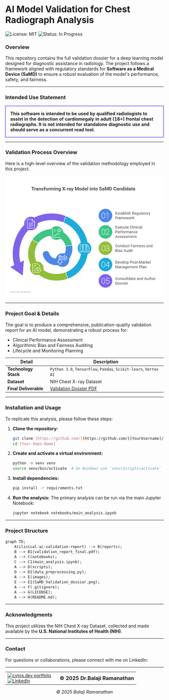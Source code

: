 # AI Model Validation for Chest Radiograph Analysis

![License: MIT](https://img.shields.io/badge/License-MIT-yellow.svg)
![Status: In Progress](https://img.shields.io/badge/Status-In%20Progress-blue.svg)

### Overview
This repository contains the full validation dossier for a deep learning model designed for diagnostic assistance in radiology. The project follows a framework aligned with regulatory standards for **Software as a Medical Device (SaMD)** to ensure a robust evaluation of the model's performance, safety, and fairness.

---

### Intended Use Statement
<table>
<tr>
<td style="border: 1px solid blue; border-radius: 10px; padding: 15px;">
<strong>This software is intended to be used by qualified radiologists to assist in the detection of cardiomegaly in adult (18+) frontal chest radiographs. It is not intended for standalone diagnostic use and should serve as a concurrent read tool.</strong>
</td>
</tr>
</table>

---

### Validation Process Overview
Here is a high-level overview of the validation methodology employed in this project.

![Validation Process Flowchart](images/SaMD_Validation_dossier.png)

---

### Project Goal & Details

The goal is to produce a comprehensive, publication-quality validation report for an AI model, demonstrating a robust process for:
* Clinical Performance Assessment
* Algorithmic Bias and Fairness Auditing
* Lifecycle and Monitoring Planning

| Detail | Description |
|---|---|
| **Technology Stack** | `Python 3.9`, `TensorFlow`, `Pandas`, `Scikit-learn`, `Vertex AI` |
| **Dataset** | NIH Chest X-ray Dataset |
| **Final Deliverable** | [Validation Dossier PDF](./reports/validation_report_final.pdf) |

---

### Installation and Usage
To replicate this analysis, please follow these steps:

1.  **Clone the repository:**
    ```bash
    git clone [https://github.com/](https://github.com/)[YourUsername]/[Your-Repo-Name].git
    cd [Your-Repo-Name]
    ```
2.  **Create and activate a virtual environment:**
    ```bash
    python -m venv venv
    source venv/bin/activate  # On Windows use `venv\Scripts\activate`
    ```
3.  **Install dependencies:**
    ```bash
    pip install -r requirements.txt
    ```
4.  **Run the analysis:**
    The primary analysis can be run via the main Jupyter Notebook:
    ```bash
    jupyter notebook notebooks/main_analysis.ipynb
    ```
---

### Project Structure

```mermaid
graph TD;
    A(clinical-ai-validation-report) --> B(reports);
    B --> B1(validation_report_final.pdf);
    A --> C(notebooks);
    C --> C1(main_analysis.ipynb);
    A --> D(scripts);
    D --> D1(data_preprocessing.py);
    A --> E(images);
    E --> E1(SaMD_Validation_dossier.png);
    A --> F(.gitignore);
    A --> G(LICENSE);
    A --> H(README.md);
```
---

### Acknowledgments
This project utilizes the NIH Chest X-ray Dataset, collected and made available by the **U.S. National Institutes of Health (NIH)**.

---

### Contact
For questions or collaborations, please connect with me on LinkedIn:

---
<table border="0" align="center">
<tr>
  <td valign="middle">
    <a href="https://cytos.dev" target="_blank">
      <img src="https://img.shields.io/badge/%3C%2F%3E-cytos.dev-63b6ec?style=for-the-badge" alt="cytos.dev portfolio">
    </a>
    <br>
    <a href="https://www.linkedin.com/in/drbalaji96/" target="_blank">
      <img src="https://img.shields.io/badge/LinkedIn-blue?style=for-the-badge&logo=linkedin" alt="LinkedIn">
    </a>
  </td>
  <td valign="middle" align="left" style="padding-left:20px;">
    <h3 style="margin: 0;">© 2025 Dr.Balaji Ramanathan</h3>
  </td>
</tr>
</table>

<div align="center">
  <p><em>© 2025 Balaji Ramanathan</em></p>
</div>
